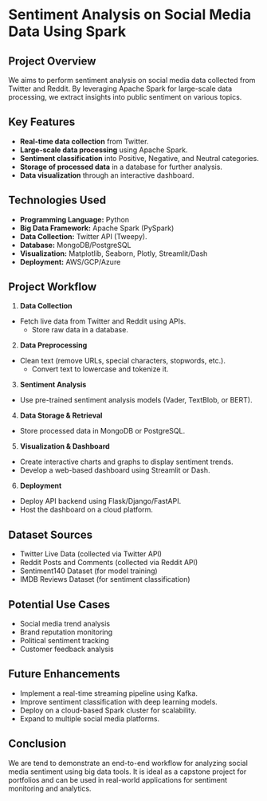 # Sentiment Analysis on Social Media Data Using Spark

## Project Overview

We aims to perform sentiment analysis on social media data collected from Twitter and Reddit. By leveraging Apache Spark for large-scale data processing, we extract insights into public sentiment on various topics.

## Key Features

- **Real-time data collection** from Twitter.
- **Large-scale data processing** using Apache Spark.
- **Sentiment classification** into Positive, Negative, and Neutral categories.
- **Storage of processed data** in a database for further analysis.
- **Data visualization** through an interactive dashboard.

## Technologies Used

- **Programming Language:** Python
- **Big Data Framework:** Apache Spark (PySpark)
- **Data Collection:** Twitter API (Tweepy).
- **Database:** MongoDB/PostgreSQL
- **Visualization:** Matplotlib, Seaborn, Plotly, Streamlit/Dash
- **Deployment:** AWS/GCP/Azure

## Project Workflow

1. **Data Collection**
- Fetch live data from Twitter and Reddit using APIs.
    - Store raw data in a database.

2. **Data Preprocessing**
- Clean text (remove URLs, special characters, stopwords, etc.).
    - Convert text to lowercase and tokenize it.

3. **Sentiment Analysis**
- Use pre-trained sentiment analysis models (Vader, TextBlob, or BERT).

4. **Data Storage & Retrieval**
- Store processed data in MongoDB or PostgreSQL.

5. **Visualization & Dashboard**
- Create interactive charts and graphs to display sentiment trends.
- Develop a web-based dashboard using Streamlit or Dash.

6. **Deployment**
- Deploy API backend using Flask/Django/FastAPI.
- Host the dashboard on a cloud platform.

## Dataset Sources

- Twitter Live Data (collected via Twitter API)
- Reddit Posts and Comments (collected via Reddit API)
- Sentiment140 Dataset (for model training)
- IMDB Reviews Dataset (for sentiment classification)

## Potential Use Cases

- Social media trend analysis
- Brand reputation monitoring
- Political sentiment tracking
- Customer feedback analysis

## Future Enhancements

- Implement a real-time streaming pipeline using Kafka.
- Improve sentiment classification with deep learning models.
- Deploy on a cloud-based Spark cluster for scalability.
- Expand to multiple social media platforms.

## Conclusion

We are tend to  demonstrate an end-to-end workflow for analyzing social media sentiment using big data tools. It is ideal as a capstone project for portfolios and can be used in real-world applications for sentiment monitoring and analytics.

